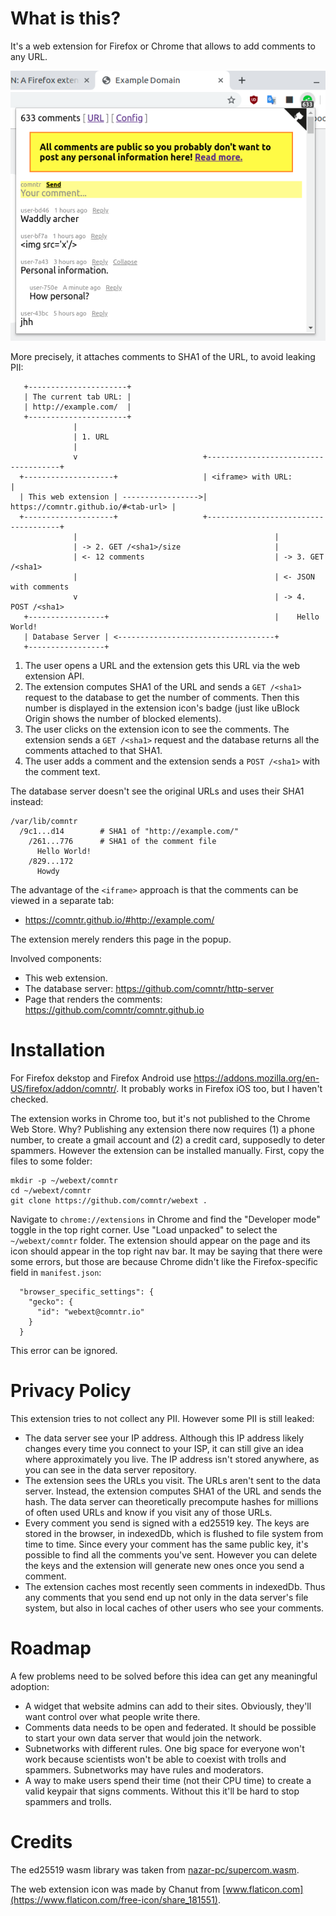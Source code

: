 # What is this?

It's a web extension for Firefox or Chrome that allows to add comments to any URL.

![](docs/screenshot.png)

More precisely, it attaches comments to SHA1 of the URL, to avoid leaking PII:

```
   +----------------------+
   | The current tab URL: |
   | http://example.com/  |
   +----------------------+
              |
              | 1. URL
              |
              v                            +-------------------------------------+
  +--------------------+                   | <iframe> with URL:                  |
  | This web extension | ----------------->| https://comntr.github.io/#<tab-url> |
  +--------------------+                   +-------------------------------------+
              |                                            |
              | -> 2. GET /<sha1>/size                     |
              | <- 12 comments                             | -> 3. GET /<sha1>
              |                                            | <- JSON with comments
              v                                            | -> 4. POST /<sha1>
   +-----------------+                                     |    Hello World!
   | Database Server | <-----------------------------------+
   +-----------------+
```

1. The user opens a URL and the extension gets this URL via the web extension API.
2. The extension computes SHA1 of the URL and sends a `GET /<sha1>` request to the database to get the number of comments. Then this number is displayed in the extension icon's badge (just like uBlock Origin shows the number of blocked elements).
3. The user clicks on the extension icon to see the comments. The extension sends a `GET /<sha1>` request and the database returns all the comments attached to that SHA1.
4. The user adds a comment and the extension  sends a `POST /<sha1>` with the comment text.

The database server doesn't see the original URLs and uses their SHA1 instead:

```
/var/lib/comntr
  /9c1...d14        # SHA1 of "http://example.com/"
    /261...776      # SHA1 of the comment file
      Hello World!
    /829...172
      Howdy
```

The advantage of the `<iframe>` approach is that the comments can be viewed in a separate tab:

- https://comntr.github.io/#http://example.com/

The extension merely renders this page in the popup.

Involved components:
- This web extension.
- The database server: https://github.com/comntr/http-server
- Page that renders the comments: https://github.com/comntr/comntr.github.io

# Installation

For Firefox dekstop and Firefox Android use https://addons.mozilla.org/en-US/firefox/addon/comntr/. It probably works in Firefox iOS too, but I haven't checked.

The extension works in Chrome too, but it's not published to the Chrome Web Store. Why? Publishing any extension there now requires (1) a phone number, to create a gmail account and (2) a credit card, supposedly to deter spammers. However the extension can be installed manually. First, copy the files to some folder:

```
mkdir -p ~/webext/comntr
cd ~/webext/comntr
git clone https://github.com/comntr/webext .
```

Navigate to `chrome://extensions` in Chrome and find the "Developer mode" toggle in the top right corner. Use "Load unpacked" to select the `~/webext/comntr` folder. The extension should appear on the page and its icon should appear in the top right nav bar. It may be saying that there were some errors, but those are because Chrome didn't like the Firefox-specific field in `manifest.json`:

```
  "browser_specific_settings": {
    "gecko": {
      "id": "webext@comntr.io"
    }
  }
```

This error can be ignored.

# Privacy Policy

This extension tries to not collect any PII. However some PII is still leaked:

- The data server see your IP address. Although this IP address likely changes every time you connect to your ISP, it can still give an idea where approximately you live. The IP address isn't stored anywhere, as you can see in the data server repository.
- The extension sees the URLs you visit. The URLs aren't sent to the data server. Instead, the extension computes SHA1 of the URL and sends the hash. The data server can theoretically precompute hashes for millions of often used URLs and know if you visit any of those URLs.
- Every comment you send is signed with a ed25519 key. The keys are stored in the browser, in indexedDb, which is flushed to file system from time to time. Since every your comment has the same public key, it's possible to find all the comments you've sent. However you can delete the keys and the extension will generate new ones once you send a comment.
- The extension caches most recently seen comments in indexedDb. Thus any comments that you send end up not only in the data server's file system, but also in local caches of other users who see your comments.

# Roadmap

A few problems need to be solved before this idea can get any meaningful adoption:

- A widget that website admins can add to their sites. Obviously, they'll want control over what people write there.
- Comments data needs to be open and federated. It should be possible to start your own data server that would join the network.
- Subnetworks with different rules. One big space for everyone won't work because scientists won't be able to coexist with trolls and spammers. Subnetworks may have rules and moderators.
- A way to make users spend their time (not their CPU time) to create a valid keypair that signs comments. Without this it'll be hard to stop spammers and trolls.

# Credits

The ed25519 wasm library was taken from [nazar-pc/supercom.wasm](https://github.com/nazar-pc/supercop.wasm).

The web extension icon was made by Chanut from [www.flaticon.com](https://www.flaticon.com/free-icon/share_181551).
